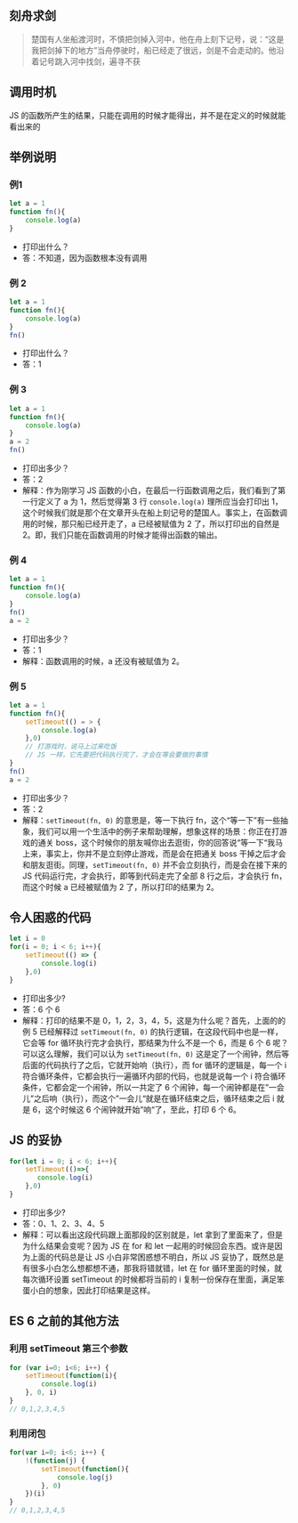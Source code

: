 ## 刻舟求剑
> 楚国有人坐船渡河时，不慎把剑掉入河中，他在舟上刻下记号，说：“这是我把剑掉下的地方”当舟停驶时，船已经走了很远，剑是不会走动的。他沿着记号跳入河中找剑，遍寻不获

## 调用时机
JS 的函数所产生的结果，只能在调用的时候才能得出，并不是在定义的时候就能看出来的

## 举例说明
### 例1
```js
let a = 1
function fn(){
    console.log(a)
}
```
- 打印出什么？
- 答：不知道，因为函数根本没有调用

### 例 2
```js
let a = 1
function fn(){
    console.log(a)
}
fn()
```
- 打印出什么？
- 答：1

### 例 3
```js
let a = 1
function fn(){
    console.log(a)
}
a = 2
fn()
```
- 打印出多少？
- 答：2
- 解释：作为刚学习 JS 函数的小白，在最后一行函数调用之后，我们看到了第一行定义了 a 为 1，然后觉得第 3 行 `console.log(a)` 理所应当会打印出 1，这个时候我们就是那个在文章开头在船上刻记号的楚国人。事实上，在函数调用的时候，那只船已经开走了，a 已经被赋值为 2 了，所以打印出的自然是 2。即，我们只能在函数调用的时候才能得出函数的输出。

### 例 4
```js
let a = 1
function fn(){
    console.log(a)
}
fn()
a = 2
```
- 打印出多少？
- 答：1
- 解释：函数调用的时候，a 还没有被赋值为 2。

### 例 5
```js
let a = 1
function fn(){
    setTimeout(() = > {
        console.log(a)
    },0)
    // 打游戏时，说马上过来吃饭
    // JS 一样，它先要把代码执行完了，才会在等会要做的事情
}
fn()
a = 2
```
- 打印出多少？
- 答：2
- 解释：`setTimeout(fn, 0)` 的意思是，等一下执行 fn，这个“等一下”有一些抽象，我们可以用一个生活中的例子来帮助理解，想象这样的场景：你正在打游戏的通关 boss，这个时候你的朋友喊你出去逛街，你的回答说“等一下“我马上来，事实上，你并不是立刻停止游戏，而是会在把通关 boss 干掉之后才会和朋友逛街。同理，`setTimeout(fn, 0)` 并不会立刻执行，而是会在接下来的 JS 代码运行完，才会执行，即等到代码走完了全部 8 行之后，才会执行 fn，而这个时候 a 已经被赋值为 2 了，所以打印的结果为 2。


## 令人困惑的代码
```js
let i = 0 
for(i = 0; i < 6; i++){
    setTimeout(() => {
        console.log(i)
    },0)
}
```
- 打印出多少?
- 答：6 个 6
- 解释：打印的结果不是 0，1，2，3，4，5，这是为什么呢？首先，上面的的例 5 已经解释过 `setTimeout(fn, 0)` 的执行逻辑，在这段代码中也是一样，它会等 for 循环执行完才会执行，那结果为什么不是一个 6，而是 6 个 6 呢？可以这么理解，我们可以认为 `setTimeout(fn, 0)` 这是定了一个闹钟，然后等后面的代码执行了之后，它就开始响（执行），而 for 循环的逻辑是，每一个 i 符合循环条件，它都会执行一遍循环内部的代码，也就是说每一个 i 符合循环条件，它都会定一个闹钟，所以一共定了 6 个闹钟，每一个闹钟都是在”一会儿”之后响（执行），而这个”一会儿“就是在循环结束之后，循环结束之后 i 就是 6，这个时候这 6 个闹钟就开始”响“了，至此，打印 6 个 6。


## JS 的妥协
```js
for(let i = 0; i < 6; i++){
    setTimeout(()=>{
       console.log(i)
    },0)
}
```
- 打印出多少?
- 答：0、1、2、3、4、5
- 解释：可以看出这段代码跟上面那段的区别就是，let 拿到了里面来了，但是为什么结果会变呢？因为 JS 在 for 和 let 一起用的时候回会东西。或许是因为上面的代码总是让 JS 小白非常困惑想不明白，所以 JS 妥协了，既然总是有很多小白怎么想都想不通，那我将错就错，let 在 for 循环里面的时候，就每次循环设置 setTimeout 的时候都将当前的 i 复制一份保存在里面，满足笨蛋小白的想象，因此打印结果是这样。


## ES 6 之前的其他方法
### 利用 setTimeout 第三个参数
```js
for (var i=0; i<6; i++) {
	setTimeout(function(i){
		console.log(i)
	}, 0, i)
}
// 0,1,2,3,4,5
```
### 利用闭包
```js
for(var i=0; i<6; i++) {
	!(function(j) {
		setTimeout(function(){
			console.log(j)
		}, 0)
	})(i)
}
// 0,1,2,3,4,5
```

